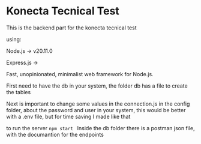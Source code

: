 # Konecta Tecnical Test

This is the backend part for the konecta tecnical test

using:

Node.js -> v20.11.0

Express.js ->

Fast, unopinionated, minimalist web framework for Node.js.

First need to have the db in your system, the folder db has a file to create the tables 

Next is important to change some values in the connection.js in the config folder, about the password and user in your system, this would be better with a .env file, but for time saving I made like that

to run the server 
`npm start
`
Inside the db folder there is a postman json file, with the documantion for the endpoints 
